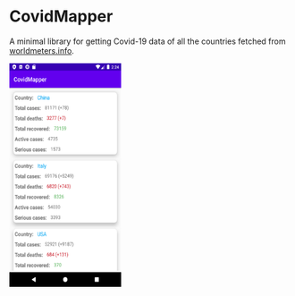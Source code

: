 # CovidMapper
A minimal library for getting Covid-19 data of all the countries fetched from [worldmeters.info](https://www.worldometers.info/coronavirus/). 

<img src="https://github.com/rishabh115/CovidMapper/blob/master/screenshots/Screenshot_1585083277.png" width="200" height="400">
